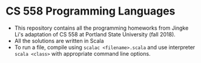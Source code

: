 # CS 558 Programming Languages

- This repository contains all the programming homeworks from Jingke Li's adaptation of CS 558 at Portland State University (fall 2018).
- All the solutions are written in Scala 
- To run a file, compile using `scalac <filename>.scala` and use interpreter `scala <class>` with appropriate command line options. 
